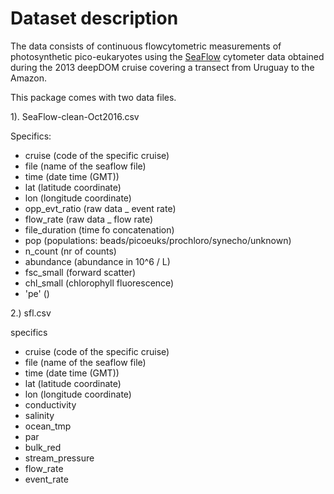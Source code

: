 # Dataset description

The data consists of continuous flowcytometric measurements of photosynthetic pico-eukaryotes using the [SeaFlow](http://armbrustlab.ocean.washington.edu/resources/seaflow) cytometer data obtained during the 2013 deepDOM cruise covering a transect from Uruguay to the Amazon.

This package comes with two data files.

1). SeaFlow-clean-Oct2016.csv

Specifics:
- cruise	(code of the specific cruise)
- file	(name of the seaflow file)
- time	(date time (GMT))
- lat		(latitude coordinate)
- lon		(longitude coordinate)
- opp_evt_ratio	(raw data _ event rate)
- flow_rate		(raw data _ flow rate)
- file_duration	(time fo concatenation)
- pop		(populations: beads/picoeuks/prochloro/synecho/unknown)
- n_count	(nr of counts)
- abundance (abundance in 10^6 / L)
- fsc_small	(forward scatter)
- chl_small	(chlorophyll fluorescence)
- 'pe'	()

2.) sfl.csv

specifics
- cruise	(code of the specific cruise)
- file	(name of the seaflow file)
- time	(date time (GMT))
- lat		(latitude coordinate)
- lon		(longitude coordinate)
- conductivity	
- salinity	
- ocean_tmp	
- par	
- bulk_red	
- stream_pressure	
- flow_rate	
- event_rate

